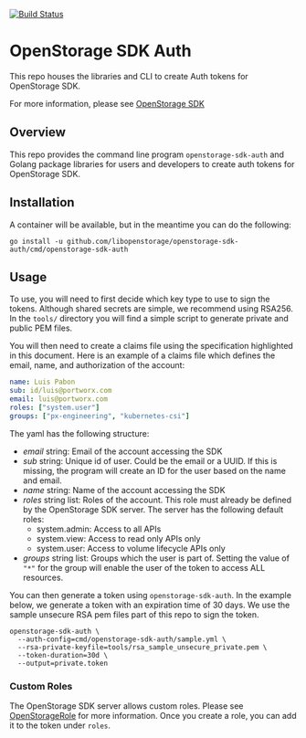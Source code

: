 [![Build Status](https://travis-ci.org/libopenstorage/openstorage-sdk-auth.svg?branch=master)](https://travis-ci.org/libopenstorage/openstorage-sdk-auth)
# OpenStorage SDK Auth

This repo houses the libraries and CLI to create Auth tokens for OpenStorage SDK.

For more information, please see [OpenStorage SDK](https://libopenstorage.github.io)

## Overview
This repo provides the command line program `openstorage-sdk-auth` and Golang package
libraries for users and developers to create auth tokens for OpenStorage SDK.

## Installation

A container will be available, but in the meantime you can do the following:

```
go install -u github.com/libopenstorage/openstorage-sdk-auth/cmd/openstorage-sdk-auth
```

## Usage

To use, you will need to first decide which key type to use to sign the tokens. Although
shared secrets are simple, we recommend using RSA256. In the `tools/` directory you will
find a simple script to generate private and public PEM files.

You will then need to create a claims file using the specification highlighted in this
document. Here is an example of a claims file which defines the email, name, and authorization
of the account:

```yaml
name: Luis Pabon
sub: id/luis@portworx.com
email: luis@portworx.com
roles: ["system.user"]
groups: ["px-engineering", "kubernetes-csi"]
```

The yaml has the following structure:
* _email_ string: Email of the account accessing the SDK
* _sub_ string: Unique id of user. Could be the email or a UUID. If this is
  missing, the program will create an ID for the user based on the name and
  email.
* _name_ string: Name of the account accessing the SDK
* _roles_ string list: Roles of the account. This role must already be defined by the
OpenStorage SDK server. The server has the following default roles:
    * system.admin: Access to all APIs
    * system.view: Access to read only APIs only
    * system.user: Access to volume lifecycle APIs only
* _groups_ string list: Groups which the user is part of. Setting the value of `"*"` for the
  group will enable the user of the token to access ALL resources.

You can then generate a token using `openstorage-sdk-auth`. In the example below, we generate
a token with an expiration time of 30 days. We use the sample unsecure RSA pem files part
of this repo to sign the token.

```
openstorage-sdk-auth \
  --auth-config=cmd/openstorage-sdk-auth/sample.yml \
  --rsa-private-keyfile=tools/rsa_sample_unsecure_private.pem \
  --token-duration=30d \
  --output=private.token
```

### Custom Roles
The OpenStorage SDK server allows custom roles. Please see
[OpenStorageRole](https://libopenstorage.github.io/w/master.generated-api.html#serviceopenstorageapiopenstoragerole)
for more information. Once you create a role, you can add it to the token under `roles`.
